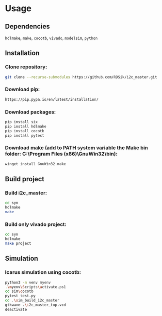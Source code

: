 # Usage

## Dependencies 

`hdlmake`, `make`, `cocotb`, `vivado`, `modelsim`, `python`

## Installation

### Clone repository:
```bash
git clone --recurse-submodules https://github.com/RDSik/i2c_master.git
```

### Download pip:
```bash
https://pip.pypa.io/en/latest/installation/
```

### Download packages:
```bash
pip install six
pip install hdlmake
pip install cocotb
pip install pytest
```

### Download make (add to PATH system variable the Make bin folder: C:\Program Files (x86)\GnuWin32\bin):
```bash
winget install GnuWin32.make
```

## Build project

### Build i2c_master:
```bash
cd syn
hdlmake
make
```

### Build only vivado project:
```bash
cd syn
hdlmake
make project
```

## Simulation

### Icarus simulation using cocotb:
```bash
python3 -m venv myenv
.\myenv\Scripts\activate.ps1
cd sim\cocotb
pytest test.py
cd .\sim_build_i2c_master
gtkwave .\i2c_master_top.vcd
deactivate
```

